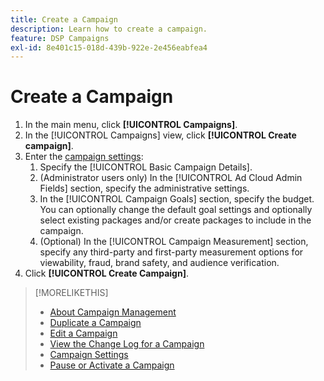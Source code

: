 ```yaml
---
title: Create a Campaign
description: Learn how to create a campaign.
feature: DSP Campaigns
exl-id: 8e401c15-018d-439b-922e-2e456eabfea4
---
```

# Create a Campaign

1. In the main menu, click **[!UICONTROL Campaigns]**.
1. In the [!UICONTROL Campaigns] view, click **[!UICONTROL Create campaign]**.
1. Enter the [campaign settings](campaign-settings.md):
    1. Specify the [!UICONTROL Basic Campaign Details].
    1. (Administrator users only) In the [!UICONTROL Ad Cloud Admin Fields] section, specify the administrative settings.
    1. In the [!UICONTROL Campaign Goals] section, specify the budget. You can optionally change the default goal settings and optionally select existing packages and/or create packages to include in the campaign.
    1. (Optional) In the [!UICONTROL Campaign Measurement] section, specify any third-party and first-party measurement options for viewability, fraud, brand safety, and audience verification.
1. Click **[!UICONTROL Create Campaign]**.

>[!MORELIKETHIS]
>
>* [About Campaign Management](campaign-about.md)
>* [Duplicate a Campaign](campaign-duplicate.md)
>* [Edit a Campaign](campaign-edit.md)
>* [View the Change Log for a Campaign](campaign-change-log.md)
>* [Campaign Settings](campaign-settings.md)
>* [Pause or Activate a Campaign](campaign-pause-activate.md)
